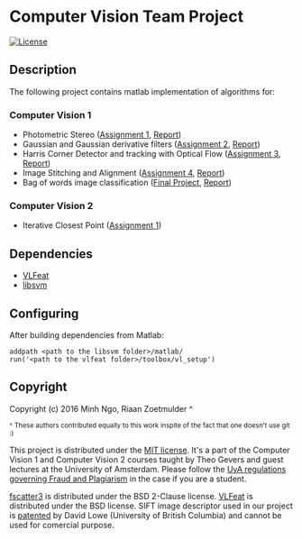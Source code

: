 # Computer Vision Team Project

[![License](http://img.shields.io/:license-mit-blue.svg)](LICENSE)

## Description

The following project contains matlab implementation of algorithms for:

### Computer Vision 1

- Photometric Stereo ([Assignment 1](assignment-1), [Report](assignment-1/report.pdf))
- Gaussian and Gaussian derivative filters ([Assignment 2](assignment-2), [Report](assignment-2/report.pdf))
- Harris Corner Detector and tracking with Optical Flow ([Assignment 3](assignment-3), [Report](assignment-3/report.pdf))
- Image Stitching and Alignment ([Assignment 4](assignment-4), [Report](assignment-4/report.pdf))
- Bag of words image classification ([Final Project](final-project), [Report](final-project/report.pdf))

### Computer Vision 2

- Iterative Closest Point ([Assignment 1](assignment-5))

## Dependencies

- [VLFeat](http://www.vlfeat.org/install-matlab.html)
- [libsvm](https://www.csie.ntu.edu.tw/~cjlin/libsvm/)

## Configuring

After building dependencies from Matlab:

```
addpath <path to the libsvm folder>/matlab/
run('<path to the vlfeat folder>/toolbox/vl_setup')
```


## Copyright

Copyright (c) 2016 Minh Ngo, Riaan Zoetmulder ^

<sup>^ These authors contributed equally to this work inspite of the fact that one doesn't use git :)</sup>

This project is distributed under the [MIT license](LICENSE). It's a part of the Computer Vision 1 and Computer Vision 2 courses taught by Theo Gevers and guest lectures at the University of Amsterdam. Please follow the [UvA regulations governing Fraud and Plagiarism](http://student.uva.nl/en/az/content/plagiarism-and-fraud/plagiarism-and-fraud.html) in the case if you are a student.

[fscatter3](assignment-5/fscatter3.m) is distributed under the BSD 2-Clause license. [VLFeat](http://www.vlfeat.org/license.html) is distributed under the BSD license. SIFT image descriptor used in our project is [patented](http://www.google.com/patents/US6711293) by David Lowe (University of British Columbia) and cannot be used for comercial purpose.

